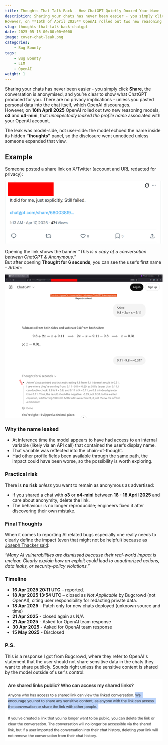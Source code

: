 ```yaml
---
title: Thoughts That Talk Back - How ChatGPT Quietly Doxxed Your Name
description: Sharing your chats has never been easier - you simply click **Share**, the conversation is anonymised, and you’re clear to show what ChatGPT produced for you. There are no privacy implications - unless you pasted personal data into the chat itself, which OpenAI discourages.  
However, on **16th of April 2025** OpenAI rolled out two new reasoning models, **o3** and **o4-mini**, that _unexpectedly leaked the profile name_ associated with your OpenAI account.
slug: thoughts-that-talk-back-chatgpt
date: 2025-05-15 00:00:00+0000
image: cover-chat-leak.png
categories:
    - Bug Bounty
tags:
    - Bug Bounty
    - LLM
    - OpenAI
weight: 1      
---
```


Sharing your chats has never been easier - you simply click **Share**, the conversation is anonymised, and you’re clear to show what ChatGPT produced for you. There are no privacy implications - unless you pasted personal data into the chat itself, which OpenAI discourages.  
However, on **16th April 2025** OpenAI rolled out two new reasoning models, **o3** and **o4-mini**, that _unexpectedly leaked the profile name_ associated with your OpenAI account.

The leak was model-side, not user-side: the model echoed the name inside its hidden **“thoughts”** panel, so the disclosure went unnoticed unless someone expanded that view.

## Example

Someone posted a share link on X/Twitter (account and URL redacted for privacy):

![Twitter post with a shared chat](screenshot_a.png)

Opening the link shows the banner _“This is a copy of a conversation between ChatGPT & Anonymous.”_  
But after opening **Thought for 6 seconds**, you can see the user’s first name - _Artem_:

![Not that Anonymous chat](screenshot_b.png)


### Why the name leaked

- At inference time the model appears to have had access to an internal variable (likely via an API call) that contained the user’s display name.
- That variable was reflected into the chain-of-thought.
- Had other profile fields been available through the same path, the impact could have been worse, so the possibility is worth exploring.

### Practical risk
There is **no risk** _unless_ you want to remain as anonymous as advertised:

- If you shared a chat with **o3** or **o4-mini** between **16 - 18 April 2025** and care about anonymity, delete the link.
- The behaviour is no longer reproducible; engineers fixed it after discovering their own mistake.

### Final Thoughts

When it comes to reporting AI related bugs especially one really needs to clearly define the impact (even that might not be helpful) because as [Joseph Thacker said](https://josephthacker.com/hacking/2025/02/25/how-to-hack-ai-apps.html):

_“Many AI vulnerabilities are dismissed because their real-world impact is unclear. Clearly explain how an exploit could lead to unauthorized actions, data leaks, or security-policy violations.”_  


### Timeline

- **16 Apr 2025 20:11 UTC** – reported.
- **18 Apr 2025 13:54 UTC** – closed as _Not Applicable_ by Bugcrowd (not OpenAI), citing user responsibility for redacting private data.
- **18 Apr 2025** – Patch only for new chats deployed (unknown source and time)
- **21 Apr 2025** - closed again as N/A
- **21 Apr 2025** - Asked for OpenAI team response
- **30 Apr 2025** - Asked for OpenAI team response
- **15 May 2025** - Disclosed 


### P.S.

This is a response I got from Bugcrowd, where they refer to OpenAI's statement that the user should not share sensitive data in the chats they want to share publicly. Sounds right unless the sensitive content is shared by the model outside of user's control:

![Interesting assessment from Bugcrowd](bugcrowd_response.png)


